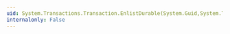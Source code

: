 ```yaml
---
uid: System.Transactions.Transaction.EnlistDurable(System.Guid,System.Transactions.IEnlistmentNotification,System.Transactions.EnlistmentOptions)
internalonly: False
---
```

